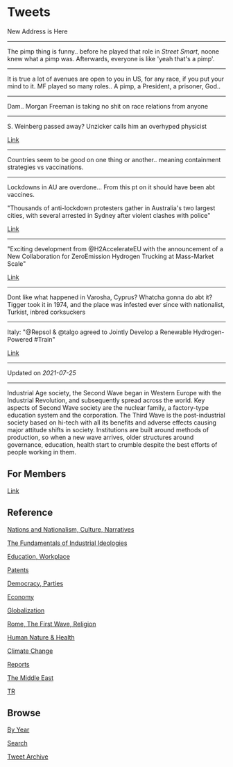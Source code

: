 # Tweets

New Address is Here

---



The pimp thing is funny.. before he played that role in *Street Smart*,
noone knew what a pimp was. Afterwards, everyone is like 'yeah that's
a pimp'.

---

It is true a lot of avenues are open to you in US, for any race, if
you put your mind to it. MF played so many roles.. A pimp, a
President, a prisoner, God.. 

---

Dam.. Morgan Freeman is taking no shit on race relations from anyone

---

S. Weinberg passed away? Unzicker calls him an overhyped physicist

[Link](https://youtu.be/dNOMmYafygM?t=428)

---

Countries seem to be good on one thing or another.. meaning
containment strategies vs vaccinations.

---

Lockdowns in AU are overdone...  From this pt on it should have been
abt vaccines. 

"Thousands of anti-lockdown protesters gather in Australia's two
largest cities, with several arrested in Sydney after violent clashes
with police"

[Link](http://u.afp.com/UaMg )

---

"Exciting development from @H2AccelerateEU with the announcement of a
New Collaboration for ZeroEmission Hydrogen Trucking at Mass-Market
Scale"

[Link](https://bit.ly/3iuqkRj)

---

Dont like what happened in Varosha, Cyprus? Whatcha gonna do abt it?
Tigger took it in 1974, and the place was infested ever since with
nationalist, Turkist, inbred corksuckers

---

Italy: "@Repsol & @talgo agreed to Jointly Develop a Renewable
Hydrogen-Powered #Train"

[Link](https://bit.ly/3BlDnwI)

---

Updated on *2021-07-25*

---

Industrial Age society, the Second Wave began in Western Europe with
the Industrial Revolution, and subsequently spread across the
world. Key aspects of Second Wave society are the nuclear family, a
factory-type education system and the corporation. The Third Wave is
the post-industrial society based on hi-tech with all its benefits and
adverse effects causing major attitude shifts in society. Institutions
are built around methods of production, so when a new wave arrives,
older structures around governance, education, health start to crumble
despite the best efforts of people working in them.

## For Members

[Link](https://thirdwave-members.herokuapp.com)

## Reference

[Nations and Nationalism, Culture, Narratives](/2013/02/nations-and-nationalism.md)

[The Fundamentals of Industrial Ideologies](/2011/04/fundamentals-of-industrial-ideologies.md)

[Education, Workplace](2017/09/education-workplace.md)

[Patents](/2018/09/patents.md)

[Democracy, Parties](/2016/11/democracy.md)

[Economy](/2018/05/economy.md)

[Globalization](/2018/09/globalization.md)

[Rome, The First Wave, Religion](/2017/12/rome.md)

[Human Nature & Health](/2020/07/human-nature.md)

[Climate Change](/2018/12/climate.md)

[Reports](/2019/05/reports.md)

[The Middle East](/2019/07/middleeast.md)

[TR](../tr)

## Browse

[By Year](years.md)

[Search](search.html)

[Tweet Archive](/tweets/README.md)


